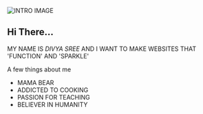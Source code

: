 ![INTRO IMAGE](https://images.pexels.com/photos/1044990/pexels-photo-1044990.jpeg?crop=entropy&cs=srgb&dl=pexels-steve-johnson-1044990.jpg&fit=crop&fm=jpg&h=453&w=1280)
## Hi There...
MY NAME IS _DIVYA SREE_ AND I WANT TO MAKE WEBSITES THAT 'FUNCTION' AND 'SPARKLE'


A few things about me
 - MAMA BEAR
 - ADDICTED TO COOKING
 - PASSION FOR TEACHING
 - BELIEVER IN HUMANITY


